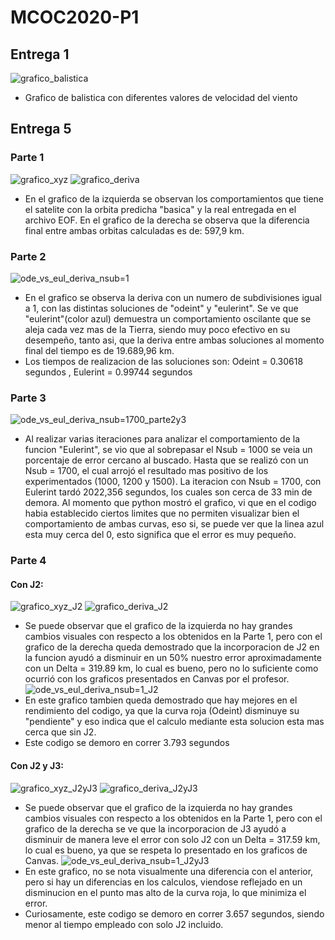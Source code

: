 # MCOC2020-P1
## Entrega 1
![grafico_balistica](https://user-images.githubusercontent.com/69252038/91106071-c7f0da00-e63f-11ea-9bcd-77b35d22a18f.png)

* Grafico de balistica con diferentes valores de velocidad del viento
## Entrega 5
### Parte 1
![grafico_xyz](https://user-images.githubusercontent.com/69252038/92355789-5b53f180-f0bb-11ea-9d30-6e9d4b9706bd.png)
![grafico_deriva](https://user-images.githubusercontent.com/69252038/92371914-9e6d8f00-f0d2-11ea-981f-f4e2fe9086f9.png)
* En el grafico de la izquierda se observan los comportamientos que tiene el satelite con la orbita predicha "basica" y la real entregada en el archivo EOF. En el grafico de la derecha se observa que la diferencia final entre ambas orbitas calculadas es de: 597,9 km. 
### Parte 2
![ode_vs_eul_deriva_nsub=1](https://user-images.githubusercontent.com/69252038/92357393-21381f00-f0be-11ea-93fc-31a995ebedfa.png)
* En el grafico se observa la deriva con un numero de subdivisiones igual a 1, con las distintas soluciones de "odeint" y "eulerint". Se ve que "eulerint"(color azul) demuestra un comportamiento oscilante que se aleja cada vez mas de la Tierra, siendo muy poco efectivo en su desempeño, tanto asi, que la deriva entre ambas soluciones al momento final del tiempo es de 19.689,96 km. 
* Los tiempos de realizacion de las soluciones son: Odeint = 0.30618 segundos , Eulerint = 0.99744 segundos
### Parte 3
![ode_vs_eul_deriva_nsub=1700_parte2y3](https://user-images.githubusercontent.com/69252038/92373845-4e43fc00-f0d5-11ea-85eb-29d3ed15d202.png)
* Al realizar varias iteraciones para analizar el comportamiento de la funcion "Eulerint", se vio que al sobrepasar el Nsub = 1000 se veia un porcentaje de error cercano al buscado. Hasta que se realizó con un Nsub = 1700, el cual arrojó el resultado mas positivo de los experimentados (1000, 1200 y 1500). La iteracion con Nsub = 1700, con Eulerint tardó 2022,356 segundos, los cuales son cerca de 33 min de demora. Al momento que python mostró el grafico, vi que en el codigo habia establecido ciertos limites que no permiten visualizar bien el comportamiento de ambas curvas, eso si, se puede ver que la linea azul esta muy cerca del 0, esto significa que el error es muy pequeño. 
### Parte 4
#### Con J2:
![grafico_xyz_J2](https://user-images.githubusercontent.com/69252038/92376472-045d1500-f0d9-11ea-9a03-44f6f9e4c731.png)
![grafico_deriva_J2](https://user-images.githubusercontent.com/69252038/92376492-0b842300-f0d9-11ea-8362-0c668803a13d.png)
* Se puede observar que el grafico de la izquierda no hay grandes cambios visuales con respecto a los obtenidos en la Parte 1, pero con el grafico de la derecha queda demostrado que la incorporacion de J2 en la funcion ayudó a disminuir en un 50% nuestro error aproximadamente con un Delta = 319.89 km, lo cual es bueno, pero no lo suficiente como ocurrió con los graficos presentados en Canvas por el profesor.
![ode_vs_eul_deriva_nsub=1_J2](https://user-images.githubusercontent.com/69252038/92376521-12129a80-f0d9-11ea-895a-2fe583e17266.png)
* En este grafico tambien queda demostrado que hay mejores en el rendimiento del codigo, ya que la curva roja (Odeint) disminuye su "pendiente" y eso indica que el calculo mediante esta solucion esta mas cerca que sin J2.
* Este codigo se demoro en correr 3.793 segundos
#### Con J2 y J3:
![grafico_xyz_J2yJ3](https://user-images.githubusercontent.com/69252038/92377686-e5f81900-f0da-11ea-8080-0b95ff176d80.png)
![grafico_deriva_J2yJ3](https://user-images.githubusercontent.com/69252038/92377698-eb556380-f0da-11ea-83ba-899b6980e8c2.png)
* Se puede observar que el grafico de la izquierda no hay grandes cambios visuales con respecto a los obtenidos en la Parte 1, pero con el grafico de la derecha se ve que la incorporacion de J3 ayudó a disminuir de manera leve el error con solo J2 con un Delta = 317.59 km, lo cual es bueno, ya que se respeta lo presentado en los graficos de Canvas. 
![ode_vs_eul_deriva_nsub=1_J2yJ3](https://user-images.githubusercontent.com/69252038/92377712-f4decb80-f0da-11ea-941e-dfef0dab5bd6.png)
* En este grafico, no se nota visualmente una diferencia con el anterior, pero si hay un diferencias en los calculos, viendose reflejado en un disminucion en el punto mas alto de la curva roja, lo que minimiza el error.  
* Curiosamente, este codigo se demoro en correr 3.657 segundos, siendo menor al tiempo empleado con solo J2 incluido. 
